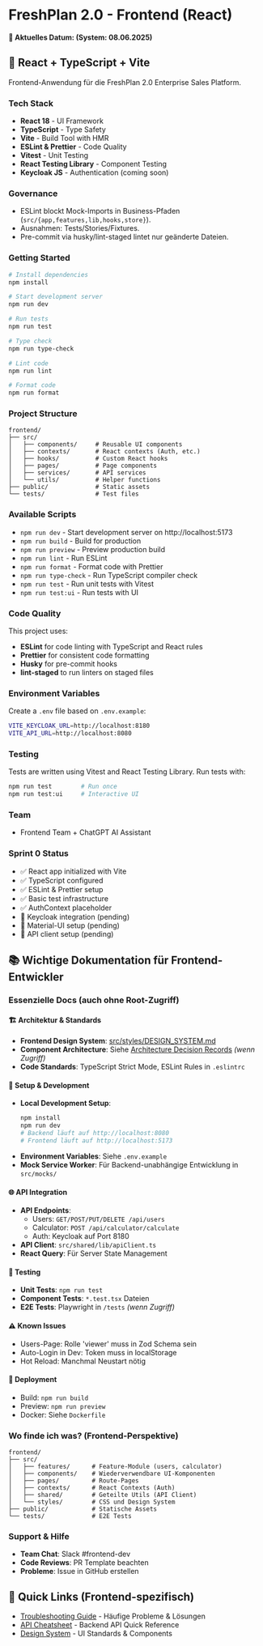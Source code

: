 # FreshPlan 2.0 - Frontend (React)

**📅 Aktuelles Datum: <!-- AUTO_DATE --> (System: 08.06.2025)**

## 🚀 React + TypeScript + Vite

Frontend-Anwendung für die FreshPlan 2.0 Enterprise Sales Platform.

### Tech Stack

- **React 18** - UI Framework
- **TypeScript** - Type Safety
- **Vite** - Build Tool with HMR
- **ESLint & Prettier** - Code Quality
- **Vitest** - Unit Testing
- **React Testing Library** - Component Testing
- **Keycloak JS** - Authentication (coming soon)

### Governance
- ESLint blockt Mock-Imports in Business-Pfaden (`src/{app,features,lib,hooks,store}`).
- Ausnahmen: Tests/Stories/Fixtures.
- Pre-commit via husky/lint-staged lintet nur geänderte Dateien.

### Getting Started

```bash
# Install dependencies
npm install

# Start development server
npm run dev

# Run tests
npm run test

# Type check
npm run type-check

# Lint code
npm run lint

# Format code
npm run format
```

### Project Structure

```
frontend/
├── src/
│   ├── components/     # Reusable UI components
│   ├── contexts/       # React contexts (Auth, etc.)
│   ├── hooks/          # Custom React hooks
│   ├── pages/          # Page components
│   ├── services/       # API services
│   └── utils/          # Helper functions
├── public/             # Static assets
└── tests/              # Test files
```

### Available Scripts

- `npm run dev` - Start development server on http://localhost:5173
- `npm run build` - Build for production
- `npm run preview` - Preview production build
- `npm run lint` - Run ESLint
- `npm run format` - Format code with Prettier
- `npm run type-check` - Run TypeScript compiler check
- `npm run test` - Run unit tests with Vitest
- `npm run test:ui` - Run tests with UI

### Code Quality

This project uses:

- **ESLint** for code linting with TypeScript and React rules
- **Prettier** for consistent code formatting
- **Husky** for pre-commit hooks
- **lint-staged** to run linters on staged files

### Environment Variables

Create a `.env` file based on `.env.example`:

```bash
VITE_KEYCLOAK_URL=http://localhost:8180
VITE_API_URL=http://localhost:8080
```

### Testing

Tests are written using Vitest and React Testing Library. Run tests with:

```bash
npm run test        # Run once
npm run test:ui     # Interactive UI
```

### Team

- Frontend Team + ChatGPT AI Assistant

### Sprint 0 Status

- ✅ React app initialized with Vite
- ✅ TypeScript configured
- ✅ ESLint & Prettier setup
- ✅ Basic test infrastructure
- ✅ AuthContext placeholder
- 🚧 Keycloak integration (pending)
- 🚧 Material-UI setup (pending)
- 🚧 API client setup (pending)

## 📚 Wichtige Dokumentation für Frontend-Entwickler

### Essenzielle Docs (auch ohne Root-Zugriff)

#### 🏗️ Architektur & Standards

- **Frontend Design System**: [src/styles/DESIGN_SYSTEM.md](./src/styles/DESIGN_SYSTEM.md)
- **Component Architecture**: Siehe [Architecture Decision Records](../docs/architecture/0004-frontend-design-system.md) _(wenn Zugriff)_
- **Code Standards**: TypeScript Strict Mode, ESLint Rules in `.eslintrc`

#### 🔧 Setup & Development

- **Local Development Setup**:
  ```bash
  npm install
  npm run dev
  # Backend läuft auf http://localhost:8080
  # Frontend läuft auf http://localhost:5173
  ```
- **Environment Variables**: Siehe `.env.example`
- **Mock Service Worker**: Für Backend-unabhängige Entwicklung in `src/mocks/`

#### 🌐 API Integration

- **API Endpoints**:
  - Users: `GET/POST/PUT/DELETE /api/users`
  - Calculator: `POST /api/calculator/calculate`
  - Auth: Keycloak auf Port 8180
- **API Client**: `src/shared/lib/apiClient.ts`
- **React Query**: Für Server State Management

#### 🧪 Testing

- **Unit Tests**: `npm run test`
- **Component Tests**: `*.test.tsx` Dateien
- **E2E Tests**: Playwright in `/tests` _(wenn Zugriff)_

#### ⚠️ Known Issues

- Users-Page: Rolle 'viewer' muss in Zod Schema sein
- Auto-Login in Dev: Token muss in localStorage
- Hot Reload: Manchmal Neustart nötig

#### 🚀 Deployment

- Build: `npm run build`
- Preview: `npm run preview`
- Docker: Siehe `Dockerfile`

### Wo finde ich was? (Frontend-Perspektive)

```
frontend/
├── src/
│   ├── features/      # Feature-Module (users, calculator)
│   ├── components/    # Wiederverwendbare UI-Komponenten
│   ├── pages/         # Route-Pages
│   ├── contexts/      # React Contexts (Auth)
│   ├── shared/        # Geteilte Utils (API Client)
│   └── styles/        # CSS und Design System
├── public/            # Statische Assets
└── tests/             # E2E Tests
```

### Support & Hilfe

- **Team Chat**: Slack #frontend-dev
- **Code Reviews**: PR Template beachten
- **Probleme**: Issue in GitHub erstellen

## 📖 Quick Links (Frontend-spezifisch)

- [Troubleshooting Guide](./TROUBLESHOOTING.md) - Häufige Probleme & Lösungen
- [API Cheatsheet](./API_CHEATSHEET.md) - Backend API Quick Reference
- [Design System](./src/styles/DESIGN_SYSTEM.md) - UI Standards & Components
